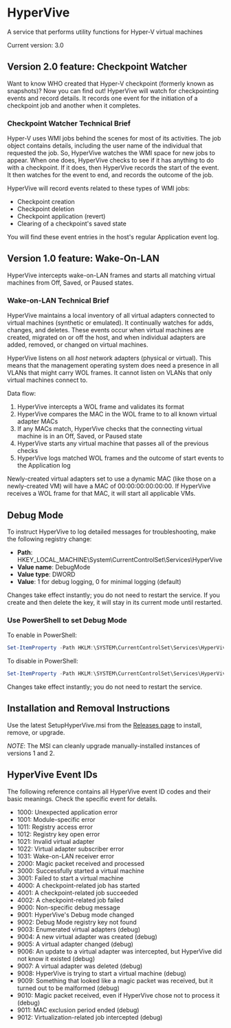 # HyperVive

A service that performs utility functions for Hyper-V virtual machines

Current version: 3.0

## Version 2.0 feature: Checkpoint Watcher

Want to know WHO created that Hyper-V checkpoint (formerly known as snapshots)? Now you can find out! HyperVive will watch for checkpointing events and record details. It records one event for the initiation of a checkpoint job and another when it completes.

### Checkpoint Watcher Technical Brief

Hyper-V uses WMI jobs behind the scenes for most of its activities. The job object contains details, including the user name of the individual that requested the job. So, HyperVive watches the WMI space for new jobs to appear. When one does, HyperVive checks to see if it has anything to do with a checkpoint. If it does, then HyperVive records the start of the event. It then watches for the event to end, and records the outcome of the job.

HyperVive will record events related to these types of WMI jobs:

- Checkpoint creation
- Checkpoint deletion
- Checkpoint application (revert)
- Clearing of a checkpoint's saved state

You will find these event entries in the host's regular Application event log.

## Version 1.0 feature: Wake-On-LAN

HyperVive intercepts wake-on-LAN frames and starts all matching virtual machines from Off, Saved, or Paused states.

### Wake-on-LAN Technical Brief

HyperVive maintains a local inventory of all virtual adapters connected to virtual machines (synthetic or emulated). It continually watches for adds, changes, and deletes. These events occur when virtual machines are created, migrated on or off the host, and when individual adapters are added, removed, or changed on virtual machines.

HyperVive listens on all _host_ network adapters (physical or virtual). This means that the management operating system does need a presence in all VLANs that might carry WOL frames. It cannot listen on VLANs that only virtual machines connect to.

Data flow:

1. HyperVive intercepts a WOL frame and validates its format
2. HyperVive compares the MAC in the WOL frame to to all known virtual adapter MACs
3. If any MACs match, HyperVive checks that the connecting virtual machine is in an Off, Saved, or Paused state
4. HyperVive starts any virtual machine that passes all of the previous checks
5. HyperVive logs matched WOL frames and the outcome of start events to the Application log

Newly-created virtual adapters set to use a dynamic MAC (like those on a newly-created VM) will have a MAC of 00:00:00:00:00:00. If HyperVive receives a WOL frame for that MAC, it will start all applicable VMs.

## Debug Mode

To instruct HyperVive to log detailed messages for troubleshooting, make the following registry change:

- **Path**: HKEY_LOCAL_MACHINE\System\CurrentControlSet\Services\HyperVive
- **Value name**: DebugMode
- **Value type**: DWORD
- **Value**: 1 for debug logging, 0 for minimal logging (default)

Changes take effect instantly; you do not need to restart the service. If you create and then delete the key, it will stay in its current mode until restarted.

### Use PowerShell to set Debug Mode

To enable in PowerShell:

```PowerShell
Set-ItemProperty -Path HKLM:\SYSTEM\CurrentControlSet\Services\HyperVive\ -Name DebugMode -Value 1
```

To disable in PowerShell:

```PowerShell
Set-ItemProperty -Path HKLM:\SYSTEM\CurrentControlSet\Services\HyperVive\ -Name DebugMode -Value 0
```

Changes take effect instantly; you do not need to restart the service.

## Installation and Removal Instructions

Use the latest SetupHyperVive.msi from the [Releases page](https://github.com/ejsiron/HyperVive/releases) to install, remove, or upgrade.

*NOTE*: The MSI can cleanly upgrade manually-installed instances of versions 1 and 2.

## HyperVive Event IDs

The following reference contains all HyperVive event ID codes and their basic meanings. Check the specific event for details.

- 1000: Unexpected application error
- 1001: Module-specific error
- 1011: Registry access error
- 1012: Registry key open error
- 1021: Invalid virtual adapter
- 1022: Virtual adapter subscriber error
- 1031: Wake-on-LAN receiver error
- 2000: Magic packet received and processed
- 3000: Successfully started a virtual machine
- 3001: Failed to start a virtual machine
- 4000: A checkpoint-related job has started
- 4001: A checkpoint-related job succeeded
- 4002: A checkpoint-related job failed
- 9000: Non-specific debug message
- 9001: HyperVive's Debug mode changed
- 9002: Debug Mode registry key not found
- 9003: Enumerated virtual adapters (debug)
- 9004: A new virtual adapter was created (debug)
- 9005: A virtual adapter changed (debug)
- 9006: An update to a virtual adapter was intercepted, but HyperVive did not know it existed (debug)
- 9007: A virtual adapter was deleted (debug)
- 9008: HyperVive is trying to start a virtual machine (debug)
- 9009: Something that looked like a magic packet was received, but it turned out to be malformed (debug)
- 9010: Magic packet received, even if HyperVive chose not to process it (debug)
- 9011: MAC exclusion period ended (debug)
- 9012: Virtualization-related job intercepted (debug)
